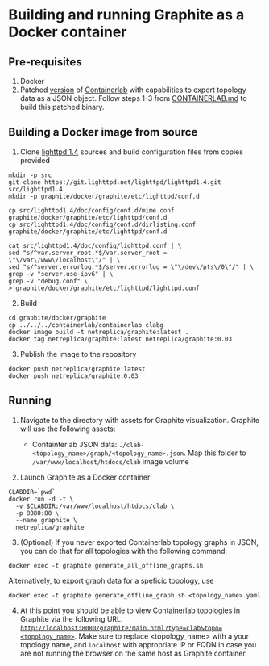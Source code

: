 # Building and running Graphite as a Docker container

## Pre-requisites

1. Docker
2. Patched [version](https://github.com/netreplica/containerlab/tree/graph-json) of [Containerlab](https://github.com/srl-labs/containerlab) with capabilities to export topology data as a JSON object. Follow steps 1-3 from [CONTAINERLAB.md](docs/CONTAINERLAB.md) to build this patched binary.

## Building a Docker image from source

1. Clone [lighttpd 1.4](https://git.lighttpd.net/lighttpd/lighttpd1.4) sources and build configuration files from copies provided

  ```Shell
  mkdir -p src
  git clone https://git.lighttpd.net/lighttpd/lighttpd1.4.git src/lighttpd1.4
  mkdir -p graphite/docker/graphite/etc/lighttpd/conf.d

  cp src/lighttpd1.4/doc/config/conf.d/mime.conf graphite/docker/graphite/etc/lighttpd/conf.d
  cp src/lighttpd1.4/doc/config/conf.d/dirlisting.conf graphite/docker/graphite/etc/lighttpd/conf.d

  cat src/lighttpd1.4/doc/config/lighttpd.conf | \
  sed "s/^var.server_root.*$/var.server_root = \"\/var\/www\/localhost\"/" | \
  sed "s/^server.errorlog.*$/server.errorlog = \"\/dev\/pts\/0\"/" | \
  grep -v "server.use-ipv6" | \
  grep -v "debug.conf" \
  > graphite/docker/graphite/etc/lighttpd/lighttpd.conf
  ````

2. Build

```Shell
cd graphite/docker/graphite
cp ../../../containerlab/containerlab clabg
docker image build -t netreplica/graphite:latest .
docker tag netreplica/graphite:latest netreplica/graphite:0.03
````

3. Publish the image to the repository

```Shell
docker push netreplica/graphite:latest
docker push netreplica/graphite:0.03
````

## Running

1. Navigate to the directory with assets for Graphite visualization. Graphite will use the following assets:

    * Containterlab JSON data: `./clab-<topology_name>/graph/<topology_name>.json`. Map this folder to `/var/www/localhost/htdocs/clab` image volume

2. Launch Graphite as a Docker container

```Shell
CLABDIR=`pwd`
docker run -d -t \
  -v $CLABDIR:/var/www/localhost/htdocs/clab \
  -p 8080:80 \
  --name graphite \
  netreplica/graphite
````

3. (Optional) If you never exported Containerlab topology graphs in JSON, you can do that for all topologies with the following command:

```Shell
docker exec -t graphite generate_all_offline_graphs.sh
````

  Alternatively, to export graph data for a speficic topology, use
  
```Shell
docker exec -t graphite generate_offline_graph.sh <topology_name>.yaml
````

4. At this point you should be able to view Containerlab topologies in Graphite via the following URL: [`http://localhost:8080/graphite/main.html?type=clab&topo=<topology_name>`](http://localhost:8080/graphite/main.html?type=clab&topo=<topology_name>). Make sure to replace <topology_name> with a your topology name, and `localhost` with appropriate IP or FQDN in case you are not running the browser on the same host as Graphite container.

